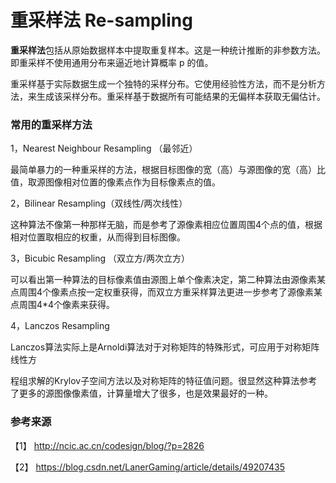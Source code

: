 # 重采样法 Re-sampling


**重采样法**包括从原始数据样本中提取重复样本。这是一种统计推断的非参数方法。即重采样不使用通用分布来逼近地计算概率 p 的值。

重采样基于实际数据生成一个独特的采样分布。它使用经验性方法，而不是分析方法，来生成该采样分布。重采样基于数据所有可能结果的无偏样本获取无偏估计。


### 常用的重采样方法

1，Nearest Neighbour Resampling （最邻近）

最简单暴力的一种重采样的方法，根据目标图像的宽（高）与源图像的宽（高）比值，取源图像相对位置的像素点作为目标像素点的值。

2，Bilinear Resampling（双线性/两次线性）

这种算法不像第一种那样无脑，而是参考了源像素相应位置周围4个点的值，根据相对位置取相应的权重，从而得到目标图像。


3，Bicubic Resampling  （双立方/两次立方）

可以看出第一种算法的目标像素值由源图上单个像素决定，第二种算法由源像素某点周围4个像素点按一定权重获得，而双立方重采样算法更进一步参考了源像素某点周围4*4个像素来获得。


4，Lanczos Resampling 

Lanczos算法实际上是Arnoldi算法对于对称矩阵的特殊形式，可应用于对称矩阵线性方

程组求解的Krylov子空间方法以及对称矩阵的特征值问题。很显然这种算法参考了更多的源图像像素值，计算量增大了很多，也是效果最好的一种。


### 参考来源

【1】  http://ncic.ac.cn/codesign/blog/?p=2826

【2】  https://blog.csdn.net/LanerGaming/article/details/49207435
